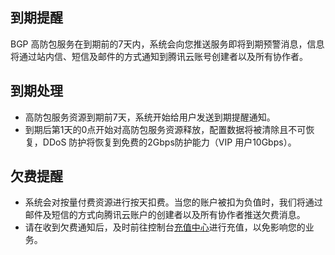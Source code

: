 ## 到期提醒
BGP 高防包服务在到期前的7天内，系统会向您推送服务即将到期预警消息，信息将通过站内信、短信及邮件的方式通知到腾讯云账号创建者以及所有协作者。

## 到期处理
- 高防包服务资源到期前7天，系统开始给用户发送到期提醒通知。
- 到期后第1天的0点开始对高防包服务资源释放，配置数据将被清除且不可恢复，DDoS 防护将恢复到免费的2Gbps防护能力（VIP 用户10Gbps）。

## 欠费提醒
- 系统会对按量付费资源进行按天扣费。当您的账户被扣为负值时，我们将通过邮件及短信的方式向腾讯云账户的创建者以及所有协作者推送欠费消息。
- 请在收到欠费通知后，及时前往控制台[充值中心](https://console.cloud.tencent.com/account/recharge)进行充值，以免影响您的业务。

